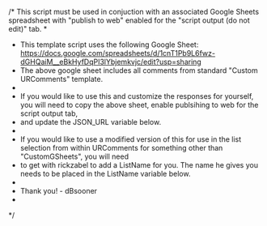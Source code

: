 /* This script must be used in conjuction with an associated Google Sheets spreadsheet with "publish to web" enabled for the "script output (do not edit)" tab.
 *
 * This template script uses the following Google Sheet: https://docs.google.com/spreadsheets/d/1cnT1Pb9L6fwz-dGHQaiM__eBkHyfDqPI3lYbjemkvjc/edit?usp=sharing
 * The above google sheet includes all comments from standard "Custom URComments" template.
 *
 * If you would like to use this and customize the responses for yourself, you will need to copy the above sheet, enable publsihing to web for the script output tab,
 * and update the JSON_URL variable below.
 *
 * If you would like to use a modified version of this for use in the list selection from within URComments for something other than "CustomGSheets", you will need
 * to get with rickzabel to add a ListName for you. The name he gives you needs to be placed in the ListName variable below.
 *
 * Thank you! - dBsooner
 *
 */
